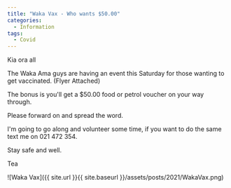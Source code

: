 ```yaml
---
title: "Waka Vax - Who wants $50.00"
categories:
  - Information
tags:
  - Covid
---
```


Kia ora all

The Waka Ama guys are having an event this Saturday for those wanting to get vaccinated. (Flyer Attached)

The bonus is you'll get a $50.00 food or petrol voucher on your way through.

Please forward on and spread the word.  

I'm going to go along and volunteer some time, if you want to do the same text me on 021 472 354.

Stay safe and well.

Tea   

![Waka Vax]({{ site.url }}{{ site.baseurl }}/assets/posts/2021/WakaVax.png)
